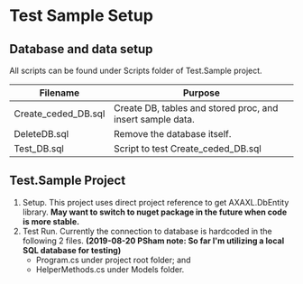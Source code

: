 ﻿# Test Sample Setup

## Database and data setup

All scripts can be found under Scripts folder of Test.Sample project.

| Filename            | Purpose                                                    |
|---------------------|------------------------------------------------------------|
| Create_ceded_DB.sql | Create DB, tables and stored proc, and insert sample data. |
| DeleteDB.sql        | Remove the database itself.                                |
| Test_DB.sql         | Script to test Create_ceded_DB.sql                         |

## Test.Sample Project

1. Setup. This project uses direct project reference to get AXAXL.DbEntity library.  __May want to switch to nuget package in the future when code is more stable.__
1. Test Run.  Currently the connection to database is hardcoded in the following 2 files.  **(2019-08-20 PSham note: So far I'm utilizing a local SQL database for testing)**
    - Program.cs under project root folder; and
	- HelperMethods.cs under Models folder.
